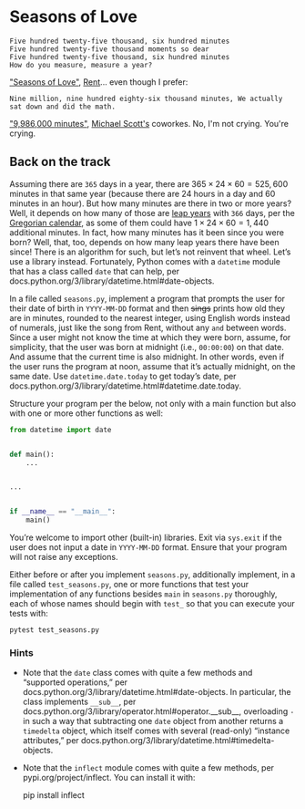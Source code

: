 # Seasons of Love

    Five hundred twenty-five thousand, six hundred minutes
    Five hundred twenty-five thousand moments so dear
    Five hundred twenty-five thousand, six hundred minutes
    How do you measure, measure a year?

["Seasons of Love"](https://en.wikipedia.org/wiki/Seasons_of_Love), [Rent](https://en.wikipedia.org/wiki/Rent_(musical))... even though I prefer:

    Nine million, nine hundred eighty-six thousand minutes, We actually sat down and did the math.

 ["9,986,000 minutes"](https://www.youtube.com/watch?v=8OTglgfKdMo), [Michael Scott's](https://theoffice.fandom.com/wiki/Michael_Scott) coworkes. No, I'm not crying. You're crying.


## Back on the track

Assuming there are `365` days in a year, there are $365 × 24 × 60 = 525,600$ minutes in that same year (because there are 24 hours in a day and 60 minutes in an hour). But how many minutes are there in two or more years? Well, it depends on how many of those are [leap years](https://en.wikipedia.org/wiki/Leap_year) with `366` days, per the [Gregorian calendar](https://en.wikipedia.org/wiki/Gregorian_calendar), as some of them could have $1 × 24 × 60 = 1,440$ additional minutes. 
In fact, how many minutes has it been since you were born? Well, that, too, depends on how many leap years there have been since! There is an algorithm for such, but let’s not reinvent that wheel. Let’s use a library instead. Fortunately, Python comes with a `datetime` module that has a class called `date` that can help, per docs.python.org/3/library/datetime.html#date-objects.

In a file called `seasons.py`, implement a program that prompts the user for their date of birth in `YYYY-MM-DD` format and then <s>sings</s> prints how old they are in minutes, rounded to the nearest integer, using English words instead of numerals, just like the song from Rent, without any `and` between words. Since a user might not know the time at which they were born, assume, for simplicity, that the user was born at midnight (i.e., `00:00:00`) on that date. And assume that the current time is also midnight. In other words, even if the user runs the program at noon, assume that it’s actually midnight, on the same date. Use `datetime.date.today` to get today’s date, per docs.python.org/3/library/datetime.html#datetime.date.today.

Structure your program per the below, not only with a main function but also with one or more other functions as well:

```python
from datetime import date


def main():
    ...


...


if __name__ == "__main__":
    main()
```

You’re welcome to import other (built-in) libraries. Exit via `sys.exit` if the user does not input a date in `YYYY-MM-DD` format. Ensure that your program will not raise any exceptions.

Either before or after you implement `seasons.py`, additionally implement, in a file called `test_seasons.py`, one or more functions that test your implementation of any functions besides `main` in `seasons.py` thoroughly, each of whose names should begin with `test_` so that you can execute your tests with:

    pytest test_seasons.py


### Hints

* Note that the `date` class comes with quite a few methods and “supported operations,” per docs.python.org/3/library/datetime.html#date-objects. In particular, the class implements `__sub__`, per docs.python.org/3/library/operator.html#operator.\_\_sub\_\_, overloading `-` in such a way that subtracting one `date` object from another returns a `timedelta` object, which itself comes with several (read-only) “instance attributes,” per docs.python.org/3/library/datetime.html#timedelta-objects.
* Note that the `inflect` module comes with quite a few methods, per pypi.org/project/inflect. You can install it with:
    
    pip install inflect
